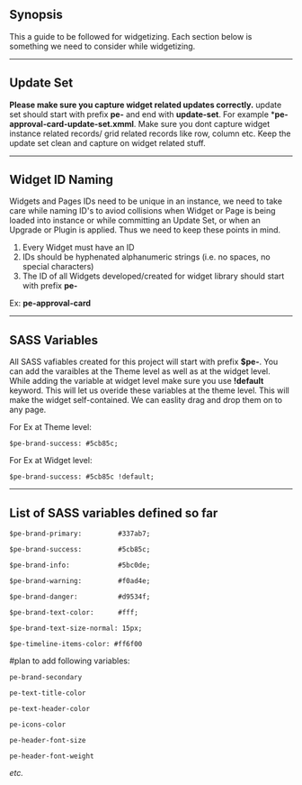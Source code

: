 ## Synopsis

This a guide to be followed for widgetizing. Each section below is something we need to consider while widgetizing.

***

## Update Set

**Please make sure you capture widget related updates correctly.** update set should start with prefix **pe-** and end with **update-set**. For example ***pe-approval-card-update-set.xmml**. Make sure you dont capture widget instance related records/ grid related records like row, column etc. Keep the update set clean and capture on widget related stuff.

***

## Widget ID Naming

Widgets and Pages IDs need to be unique in an instance, we need to take care while naming ID's to aviod collisions when Widget or Page is being loaded into instance or while committing an Update Set, or when an Upgrade or Plugin is applied. Thus we need to keep these points in mind. 

1. Every Widget must have an ID
2. IDs should be hyphenated alphanumeric strings (i.e. no spaces, no special characters)
3. The ID of all Widgets developed/created for widget library should start with prefix **pe-**

Ex: **pe-approval-card**

***


## SASS Variables

All SASS vafiables created for this project will start with prefix **$pe-**. You can add the varaibles at the Theme level as well as at the widget level.
While adding the variable at widget level make sure you use **!default** keyword. This will let us overide these variables at the theme level. This will make the widget self-contained. We can easlity drag and drop them on to any page.

For Ex at Theme level:

`$pe-brand-success: #5cb85c;`

For Ex at Widget level:

`$pe-brand-success: #5cb85c !default;`

***

## List of SASS variables defined so far

`$pe-brand-primary:         #337ab7;`

`$pe-brand-success:         #5cb85c;`

`$pe-brand-info:            #5bc0de;`

`$pe-brand-warning:         #f0ad4e;`

`$pe-brand-danger:          #d9534f;`

`$pe-brand-text-color: 		#fff;`

`$pe-brand-text-size-normal: 15px;`

`$pe-timeline-items-color: #ff6f00`

#plan to add following variables:

`pe-brand-secondary`

`pe-text-title-color`

`pe-text-header-color`

`pe-icons-color`

`pe-header-font-size`

`pe-header-font-weight`

*etc.*
